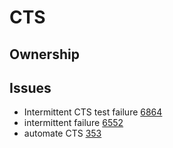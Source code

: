 # CTS

## Ownership

## Issues

* Intermittent CTS test failure [6864](https://github.com/odpi/egeria/issues/6864)
* intermittent failure [6552](https://github.com/odpi/egeria/issues/6552)
* automate CTS [353](https://github.com/odpi/egeria/issues/353)
